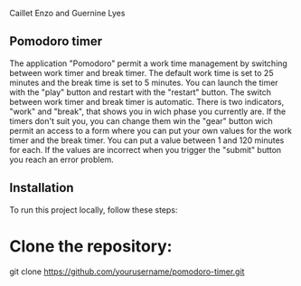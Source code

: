 Caillet Enzo and Guernine Lyes

## Pomodoro timer
The application "Pomodoro" permit a work time management by switching between work timer and break timer. The default work time is set to 25 minutes and the break time is set to 5 minutes. 
You can launch the timer with the "play" button and restart with the "restart" button. 
The switch between work timer and break timer is automatic. There is two indicators, "work" and "break", that shows you in wich phase you currently are.
If the timers don't suit you, you can change them win the "gear" button wich permit an access to a form where you can put your own values for the work timer and the break timer. You can put a value between 1 and 120 minutes for each. 
If the values are incorrect when you trigger the "submit" button you reach an error problem.

## Installation
To run this project locally, follow these steps:

# Clone the repository:
git clone https://github.com/yourusername/pomodoro-timer.git
